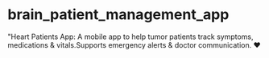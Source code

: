 # brain_patient_management_app
"Heart Patients App: A mobile app to help tumor patients track symptoms, medications &amp; vitals.Supports emergency alerts &amp; doctor communication. ❤️ 
